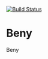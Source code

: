 [![Build Status](https://travis-ci.org/Einrichtungshaus-Ostermann/OstBeny.svg?branch=master)](https://travis-ci.org/Einrichtungshaus-Ostermann/OstBeny)
# Beny
Beny